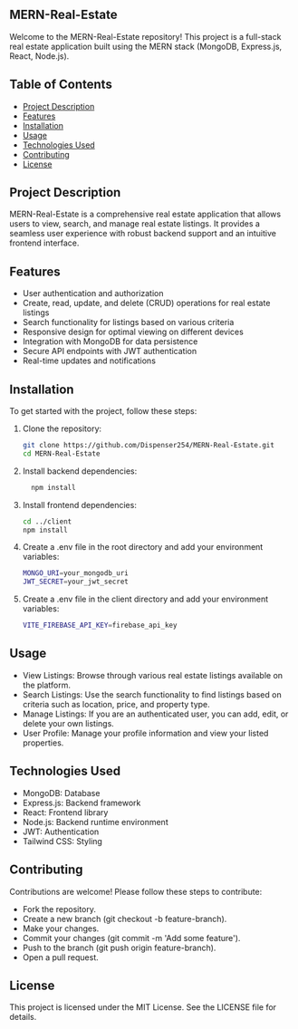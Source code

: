 ## MERN-Real-Estate

Welcome to the MERN-Real-Estate repository! This project is a full-stack real estate application built using the MERN stack (MongoDB, Express.js, React, Node.js).

## Table of Contents

- [Project Description](#project-description)
- [Features](#features)
- [Installation](#installation)
- [Usage](#usage)
- [Technologies Used](#technologies-used)
- [Contributing](#contributing)
- [License](#license)

## Project Description

MERN-Real-Estate is a comprehensive real estate application that allows users to view, search, and manage real estate listings. It provides a seamless user experience with robust backend support and an intuitive frontend interface.

## Features

- User authentication and authorization
- Create, read, update, and delete (CRUD) operations for real estate listings
- Search functionality for listings based on various criteria
- Responsive design for optimal viewing on different devices
- Integration with MongoDB for data persistence
- Secure API endpoints with JWT authentication
- Real-time updates and notifications

## Installation

To get started with the project, follow these steps:

1. Clone the repository:

   ```bash
   git clone https://github.com/Dispenser254/MERN-Real-Estate.git
   cd MERN-Real-Estate

2. Install backend dependencies:
    ```bash
      npm install
    ```

3. Install frontend dependencies:

    ```bash
    cd ../client
    npm install
    
4. Create a .env file in the root directory and add your environment variables:
    ```bash
    MONGO_URI=your_mongodb_uri
    JWT_SECRET=your_jwt_secret

4. Create a .env file in the client directory and add your environment variables:
    ```bash
    VITE_FIREBASE_API_KEY=firebase_api_key
    
## Usage
- View Listings: Browse through various real estate listings available on the platform.
- Search Listings: Use the search functionality to find listings based on criteria such as location, price, and property type.
- Manage Listings: If you are an authenticated user, you can add, edit, or delete your own listings.
- User Profile: Manage your profile information and view your listed properties.

## Technologies Used
- MongoDB: Database
- Express.js: Backend framework
- React: Frontend library
- Node.js: Backend runtime environment
- JWT: Authentication
- Tailwind CSS: Styling

## Contributing
Contributions are welcome! Please follow these steps to contribute:

- Fork the repository.
- Create a new branch (git checkout -b feature-branch).
- Make your changes.
- Commit your changes (git commit -m 'Add some feature').
- Push to the branch (git push origin feature-branch).
- Open a pull request.

## License
This project is licensed under the MIT License. See the LICENSE file for details.
